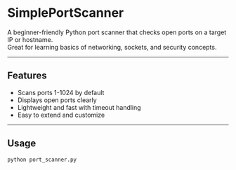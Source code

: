 # SimplePortScanner

A beginner-friendly Python port scanner that checks open ports on a target IP or hostname.  
Great for learning basics of networking, sockets, and security concepts.

---

## Features

- Scans ports 1-1024 by default  
- Displays open ports clearly  
- Lightweight and fast with timeout handling  
- Easy to extend and customize

---

## Usage

```bash
python port_scanner.py

